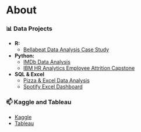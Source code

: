 # About

### 📊 Data Projects 
- **R:** 
  - [Bellabeat Data Analysis Case Study](https://github.com/karlyndiary/Bellabeat_Data_Analytics_Capstone) 
- **Python:** 
  - [IMDb Data Analysis](https://github.com/karlyndiary/IMDb-Data-Analysis)
  - [IBM HR Analytics Employee Attrition Capstone](https://github.com/karlyndiary/IBM-HR-Analytics-Employee-Attrition-Capstone)
- **SQL & Excel**
  - [Pizza & Excel Data Analysis]((https://github.com/karlyndiary/Pizza-SQL-Excel-Dashboard-Analysis))
  - [Spotify Excel Dashboard](https://github.com/karlyndiary/Spotify-Excel-Dashboard)

### 📫 Kaggle and Tableau
- [Kaggle](https://www.kaggle.com/karenjudelyn)
- [Tableau](https://public.tableau.com/app/profile/karen.judelyn.fernandes)
